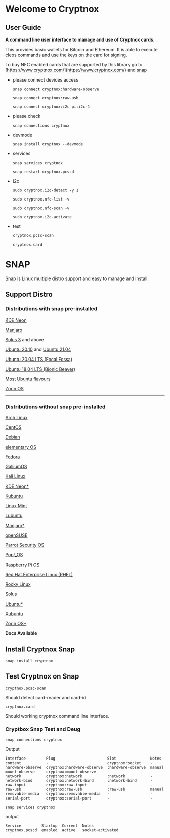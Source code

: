 ﻿
# Welcome to Cryptnox

## User Guide

**A command line user interface to manage and use of Cryptnox cards.**

This provides basic wallets for Bitcoin and Ethereum. It is able to execute cleos commands and use the keys on the card for signing.

To buy NFC enabled cards that are supported by this library go to  [https://www.cryptnox.com/](https://www.cryptnox.com/) and  [snap](https://snapcraft.io/cryptnox)

-   please connect devices access
    
		snap connect cryptnox:hardware-observe
    
	    snap connect cryptnox:raw-usb

		snap connect cryptnox:i2c pi:i2c-1
    
-   please check
    
	    snap connections cryptnox
    
-   devmode
    
	    snap install cryptnox --devmode

  
-   services
    
	    snap services cryptnox
    
	    snap restart cryptnox.pcscd

- i2c

      sudo cryptnox.i2c-detect -y 1
      
      sudo cryptnox.nfc-list -v

      sudo cryptnox.nfc-scan -v

      sudo cryptnox.i2c-activate
    
-   test
    
	    cryptnox.pcsc-scan
    
	    cryptnox.card


# SNAP

Snap is Linux multiple distro support and easy to manage and install.

## Support Distro 

### Distributions with snap pre-installed
	
[KDE Neon](https://neon.kde.org/)

[Manjaro](https://manjaro.org/)

[Solus 3](https://getsol.us/home/)  and above

[Ubuntu 20.10](https://discourse.ubuntu.com/t/groovy-gorilla-release-notes/15533)  and  [Ubuntu 21.04](https://discourse.ubuntu.com/t/hirsute-hippo-release-notes/19221)

[Ubuntu 20.04 LTS (Focal Fossa)](https://releases.ubuntu.com/20.04/)

[Ubuntu 18.04 LTS (Bionic Beaver)](https://www.ubuntu.com/desktop/features)

Most  [Ubuntu flavours](https://wiki.ubuntu.com/DerivativeTeam/Derivatives)

[Zorin OS](https://zorinos.com/)

--- 
###  Distributions without snap pre-installed

[Arch Linux](https://snapcraft.io/docs/installing-snap-on-arch-linux)

[CentOS](https://snapcraft.io/docs/installing-snap-on-centos)

[Debian](https://snapcraft.io/docs/installing-snap-on-debian)

[elementary OS](https://snapcraft.io/docs/installing-snap-on-elementary-os)

[Fedora](https://snapcraft.io/docs/installing-snap-on-fedora)

[GalliumOS](https://snapcraft.io/docs/installing-snap-on-galliumos)

[Kali Linux](https://snapcraft.io/docs/installing-snap-on-kali)

[KDE Neon*](https://snapcraft.io/docs/installing-snap-on-kde-neon)

[Kubuntu](https://snapcraft.io/docs/installing-snap-on-kubuntu)

[Linux Mint](https://snapcraft.io/docs/installing-snap-on-linux-mint)

[Lubuntu](https://snapcraft.io/docs/installing-snap-on-lubuntu)

[Manjaro*](https://snapcraft.io/docs/installing-snap-on-manjaro-linux)

[openSUSE](https://snapcraft.io/docs/installing-snap-on-opensuse)

[Parrot Security OS](https://snapcraft.io/docs/installing-snap-on-parrot-security-os)

[Pop!_OS](https://snapcraft.io/docs/installing-snap-on-pop)

[Raspberry Pi OS](https://snapcraft.io/docs/installing-snap-on-raspbian)

[Red Hat Enterprise Linux (RHEL)](https://snapcraft.io/docs/installing-snap-on-red-hat)

[Rocky Linux](https://snapcraft.io/docs/installing-snap-on-rocky)

[Solus](https://snapcraft.io/docs/installing-snap-on-solus)

[Ubuntu*](https://snapcraft.io/docs/installing-snap-on-ubuntu)

[Xubuntu](https://snapcraft.io/docs/installing-snap-on-xubuntu)

[Zorin OS*](https://snapcraft.io/docs/installing-snap-on-zorin-os)


**Docs Available**

## Install Cryptnox Snap

``` snap install cryptnox ```

## Test Cryptnox on Snap

``` 
cryptnox.pcsc-scan 
```
Should detect card-reader and card-id

```
cryptnox.card
```
Should working cryptnox command line interface. 

### Cryptbox Snap Test and Deug

```
snap connections cryptnox
```
Output 
```
Interface         Plug                       Slot               Notes
content           -                          cryptnox:socket    -
hardware-observe  cryptnox:hardware-observe  :hardware-observe  manual
mount-observe     cryptnox:mount-observe     -                  -
network           cryptnox:network           :network           -
network-bind      cryptnox:network-bind      :network-bind      -
raw-input         cryptnox:raw-input         -                  -
raw-usb           cryptnox:raw-usb           :raw-usb           manual
removable-media   cryptnox:removable-media   -                  -
serial-port       cryptnox:serial-port       -                  -

```

```
snap services cryptnox
```
output 
```
Service         Startup  Current  Notes
cryptnox.pcscd  enabled  active   socket-activated
```
